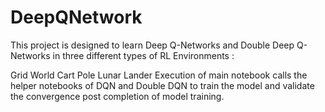 # DeepQNetwork

This project is designed to learn Deep Q-Networks and Double Deep Q-Networks in three different types of RL Environments :

Grid World
Cart Pole
Lunar Lander
Execution of main notebook calls the helper notebooks of DQN and Double DQN to train the model and validate the convergence post completion of model training.
